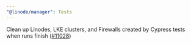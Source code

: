 ```yaml
---
"@linode/manager": Tests
---
```


Clean up Linodes, LKE clusters, and Firewalls created by Cypress tests when runs finish ([#11028](https://github.com/linode/manager/pull/11028))
